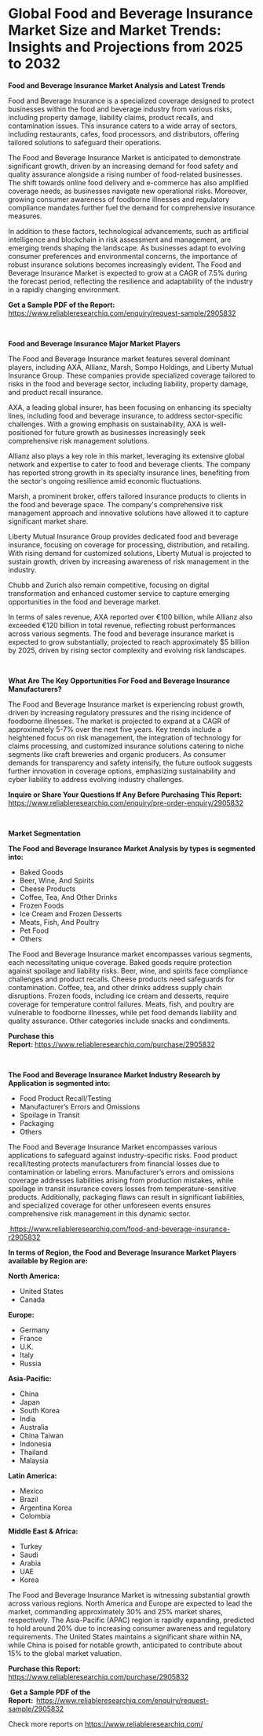<p><h1>Global Food and Beverage Insurance Market Size and Market Trends: Insights and Projections from 2025 to 2032</h1></p><p><strong>Food and Beverage Insurance Market Analysis and Latest Trends</strong></p>
<p><p>Food and Beverage Insurance is a specialized coverage designed to protect businesses within the food and beverage industry from various risks, including property damage, liability claims, product recalls, and contamination issues. This insurance caters to a wide array of sectors, including restaurants, cafes, food processors, and distributors, offering tailored solutions to safeguard their operations.</p><p>The Food and Beverage Insurance Market is anticipated to demonstrate significant growth, driven by an increasing demand for food safety and quality assurance alongside a rising number of food-related businesses. The shift towards online food delivery and e-commerce has also amplified coverage needs, as businesses navigate new operational risks. Moreover, growing consumer awareness of foodborne illnesses and regulatory compliance mandates further fuel the demand for comprehensive insurance measures.</p><p>In addition to these factors, technological advancements, such as artificial intelligence and blockchain in risk assessment and management, are emerging trends shaping the landscape. As businesses adapt to evolving consumer preferences and environmental concerns, the importance of robust insurance solutions becomes increasingly evident. The Food and Beverage Insurance Market is expected to grow at a CAGR of 7.5% during the forecast period, reflecting the resilience and adaptability of the industry in a rapidly changing environment.</p></p>
<p><strong>Get a Sample PDF of the Report:&nbsp;</strong> <a href="https://www.reliableresearchiq.com/enquiry/request-sample/2905832?utm_campaign=3085&utm_medium=2&utm_source=Github&utm_content=ia&utm_term=12032025&utm_id=food-and-beverage-insurance">https://www.reliableresearchiq.com/enquiry/request-sample/2905832</a></p>
<p>&nbsp;</p>
<p><strong>Food and Beverage Insurance Major Market Players</strong></p>
<p><p>The Food and Beverage Insurance market features several dominant players, including AXA, Allianz, Marsh, Sompo Holdings, and Liberty Mutual Insurance Group. These companies provide specialized coverage tailored to risks in the food and beverage sector, including liability, property damage, and product recall insurance.</p><p>AXA, a leading global insurer, has been focusing on enhancing its specialty lines, including food and beverage insurance, to address sector-specific challenges. With a growing emphasis on sustainability, AXA is well-positioned for future growth as businesses increasingly seek comprehensive risk management solutions.</p><p>Allianz also plays a key role in this market, leveraging its extensive global network and expertise to cater to food and beverage clients. The company has reported strong growth in its specialty insurance lines, benefiting from the sector's ongoing resilience amid economic fluctuations.</p><p>Marsh, a prominent broker, offers tailored insurance products to clients in the food and beverage space. The company's comprehensive risk management approach and innovative solutions have allowed it to capture significant market share.</p><p>Liberty Mutual Insurance Group provides dedicated food and beverage insurance, focusing on coverage for processing, distribution, and retailing. With rising demand for customized solutions, Liberty Mutual is projected to sustain growth, driven by increasing awareness of risk management in the industry.</p><p>Chubb and Zurich also remain competitive, focusing on digital transformation and enhanced customer service to capture emerging opportunities in the food and beverage market.</p><p>In terms of sales revenue, AXA reported over €100 billion, while Allianz also exceeded €120 billion in total revenue, reflecting robust performances across various segments. The food and beverage insurance market is expected to grow substantially, projected to reach approximately $5 billion by 2025, driven by rising sector complexity and evolving risk landscapes.</p></p>
<p>&nbsp;</p>
<p><strong>What Are The Key Opportunities For Food and Beverage Insurance Manufacturers?</strong></p>
<p><p>The Food and Beverage Insurance market is experiencing robust growth, driven by increasing regulatory pressures and the rising incidence of foodborne illnesses. The market is projected to expand at a CAGR of approximately 5-7% over the next five years. Key trends include a heightened focus on risk management, the integration of technology for claims processing, and customized insurance solutions catering to niche segments like craft breweries and organic producers. As consumer demands for transparency and safety intensify, the future outlook suggests further innovation in coverage options, emphasizing sustainability and cyber liability to address evolving industry challenges.</p></p>
<p><strong>Inquire or Share Your Questions If Any Before Purchasing This Report:</strong> <a href="https://www.reliableresearchiq.com/enquiry/pre-order-enquiry/2905832?utm_campaign=3085&utm_medium=2&utm_source=Github&utm_content=ia&utm_term=12032025&utm_id=food-and-beverage-insurance">https://www.reliableresearchiq.com/enquiry/pre-order-enquiry/2905832</a></p>
<p>&nbsp;</p>
<p><strong>Market Segmentation</strong></p>
<p><strong>The Food and Beverage Insurance Market Analysis by types is segmented into:</strong></p>
<p><ul><li>Baked Goods</li><li>Beer, Wine, And Spirits</li><li>Cheese Products</li><li>Coffee, Tea, And Other Drinks</li><li>Frozen Foods</li><li>Ice Cream and Frozen Desserts</li><li>Meats, Fish, And Poultry</li><li>Pet Food</li><li>Others</li></ul></p>
<p><p>The Food and Beverage Insurance market encompasses various segments, each necessitating unique coverage. Baked goods require protection against spoilage and liability risks. Beer, wine, and spirits face compliance challenges and product recalls. Cheese products need safeguards for contamination. Coffee, tea, and other drinks address supply chain disruptions. Frozen foods, including ice cream and desserts, require coverage for temperature control failures. Meats, fish, and poultry are vulnerable to foodborne illnesses, while pet food demands liability and quality assurance. Other categories include snacks and condiments.</p></p>
<p><strong>Purchase this Report:&nbsp;</strong><a href="https://www.reliableresearchiq.com/purchase/2905832?utm_campaign=3085&utm_medium=2&utm_source=Github&utm_content=ia&utm_term=12032025&utm_id=food-and-beverage-insurance">https://www.reliableresearchiq.com/purchase/2905832</a></p>
<p>&nbsp;</p>
<p><strong>The Food and Beverage Insurance Market Industry Research by Application is segmented into:</strong></p>
<p><ul><li>Food Product Recall/Testing</li><li>Manufacturer’s Errors and Omissions</li><li>Spoilage in Transit</li><li>Packaging</li><li>Others</li></ul></p>
<p><p>The Food and Beverage Insurance Market encompasses various applications to safeguard against industry-specific risks. Food product recall/testing protects manufacturers from financial losses due to contamination or labeling errors. Manufacturer’s errors and omissions coverage addresses liabilities arising from production mistakes, while spoilage in transit insurance covers losses from temperature-sensitive products. Additionally, packaging flaws can result in significant liabilities, and specialized coverage for other unforeseen events ensures comprehensive risk management in this dynamic sector.</p></p>
<p><a href="https://www.reliableresearchiq.com/food-and-beverage-insurance-r2905832?utm_campaign=3085&utm_medium=2&utm_source=Github&utm_content=ia&utm_term=12032025&utm_id=food-and-beverage-insurance">&nbsp;https://www.reliableresearchiq.com/food-and-beverage-insurance-r2905832</a></p>
<p><strong>In terms of Region, the Food and Beverage Insurance Market Players available by Region are:</strong></p>
<p>
    <p> <strong> North America: </strong>
        <ul>
            <li>United States</li>
            <li>Canada</li>
        </ul>
        </p> 
    <p> <strong> Europe: </strong>
        <ul>
            <li>Germany</li>
            <li>France</li>
            <li>U.K.</li>
            <li>Italy</li>
            <li>Russia</li>
        </ul>
        </p> 
    <p> <strong> Asia-Pacific: </strong>
        <ul>
            <li>China</li>
            <li>Japan</li>
            <li>South Korea</li>
            <li>India</li>
            <li>Australia</li>
            <li>China Taiwan</li>
            <li>Indonesia</li>
            <li>Thailand</li>
            <li>Malaysia</li>
        </ul>
        </p> 
    <p> <strong> Latin America: </strong>
        <ul>
            <li>Mexico</li>
            <li>Brazil</li>
            <li>Argentina Korea</li>
            <li>Colombia</li>
        </ul>
        </p> 
    <p> <strong> Middle East & Africa: </strong>
        <ul>
            <li>Turkey</li>
            <li>Saudi</li>
            <li>Arabia</li>
            <li>UAE</li>
            <li>Korea</li>
        </ul>
    </p>
    </p>
<p><p>The Food and Beverage Insurance Market is witnessing substantial growth across various regions. North America and Europe are expected to lead the market, commanding approximately 30% and 25% market shares, respectively. The Asia-Pacific (APAC) region is rapidly expanding, predicted to hold around 20% due to increasing consumer awareness and regulatory requirements. The United States maintains a significant share within NA, while China is poised for notable growth, anticipated to contribute about 15% to the global market valuation.</p></p>
<p><strong>Purchase this Report: </strong><a href="https://www.reliableresearchiq.com/purchase/2905832?utm_campaign=3085&utm_medium=2&utm_source=Github&utm_content=ia&utm_term=12032025&utm_id=food-and-beverage-insurance">https://www.reliableresearchiq.com/purchase/2905832</a></p>
<p>&nbsp;<strong>Get a Sample PDF of the Report:&nbsp;&nbsp;</strong><a href="https://www.reliableresearchiq.com/enquiry/request-sample/2905832?utm_campaign=3085&utm_medium=2&utm_source=Github&utm_content=ia&utm_term=12032025&utm_id=food-and-beverage-insurance">https://www.reliableresearchiq.com/enquiry/request-sample/2905832</a></p>
<p><strong></strong></p>
<p>Check more reports on <a href="https://www.reliableresearchiq.com/?utm_campaign=3085&utm_medium=2&utm_source=Github&utm_content=ia&utm_term=12032025&utm_id=food-and-beverage-insurance">https://www.reliableresearchiq.com/</a></p>